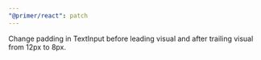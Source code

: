 ```yaml
---
"@primer/react": patch
---
```


Change padding in TextInput before leading visual and after trailing visual from 12px to 8px.
